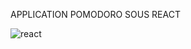 APPLICATION POMODORO SOUS REACT 


![react](https://github.com/RASOLOZANANYNOEL/REACT-POMODORO/assets/117081156/740b97cc-778e-4872-bc27-409421d48cd3)
